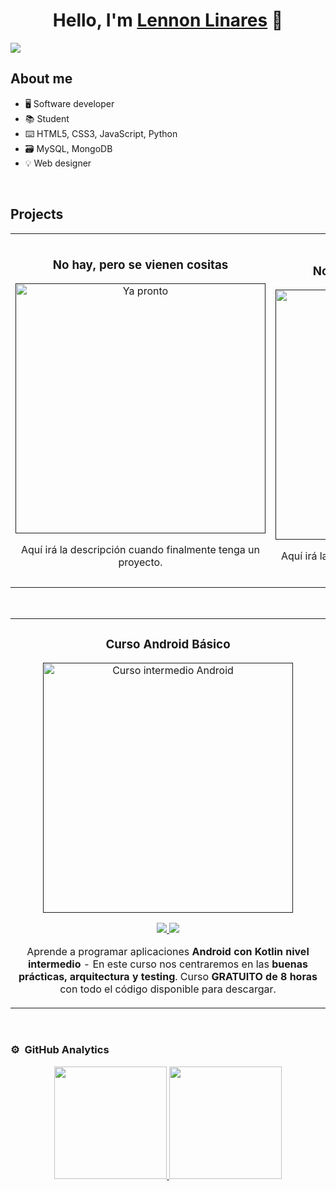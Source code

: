 <div align="center">
<h1 align="center">Hello, I'm <a href="https://linktr.ee/lennonl07">Lennon Linares</a> 👋</h1>
</div>
<img src="https://i.imgur.com/dHtNLD4.png">

## About me

- 🖥️ Software developer
- 📚 Student
- ⌨️ HTML5, CSS3, JavaScript, Python
- 🗃️ MySQL, MongoDB
- 💡 Web designer
<br>

## Projects
<table>
<tr>
<td width="50%">
<h3 align="center">No hay, pero se vienen cositas</h3>
<div align="center">
<a href="" target="_blank"><img src="https://i.imgur.com/kWQRGqQ.jpg" width="400" alt="Ya pronto"></a>
<p>
<p>Aquí irá la descripción cuando finalmente tenga un proyecto.</p>
</div>
                                                                                      
</td>

<td width="50%">
               <br>
<h3 align="center">No hay, pero se vienen cositas</h3>
<div align="center">
<a href="" target="_blank"><img src="https://i.imgur.com/kWQRGqQ.jpg" width="400" alt="Ya pronto"></a>
<p>
<p>Aquí irá la descripción cuando finalmente tenga un proyecto.</p>
</div>                                                            
</table>                                                                                 
</div>
<br>

<table>
<tr>
<td width="100%">
<h3 align="center">Curso Android Básico</h3>
<div align="center">
<a href=""https://github.com/ArisGuimera/Android-Expert-Intermedio" target="_blank"><img src="https://i.imgur.com/V48W0sU.jpg" width="400" alt="Curso intermedio Android"></a>
<p>
<a href="https://github.com/ArisGuimera/Android-Expert-Intermedio" target="_blank">
<img src="https://img.shields.io/badge/CÓDIGO-ff9?style=for-the-badge&logo=github&logoColor=black">
</a>
<a href="https://youtu.be/UaR7GSNACsM" target="_blank">
<img src="https://img.shields.io/badge/-Youtube-green?style=for-the-badge&color=fbfc40">
</a>
</p>
<p>Aprende a programar aplicaciones <strong>Android con Kotlin nivel intermedio</strong> - En este curso nos centraremos en las <strong>buenas prácticas, arquitectura y testing</strong>. Curso <strong>GRATUITO de 8 horas</strong> con todo el código disponible para descargar.</p>
</div>
                                                                                      
</td>                                                    
</table>                                                                                 
</div>
<br>

### ⚙️ &nbsp;GitHub Analytics

<p align="center">
<a href="https://github.com/ArisGuimera">
  <img height="180em" src="https://github-readme-stats-eight-theta.vercel.app/api?username=ArisGuimera&show_icons=true&theme=algolia&include_all_commits=true&count_private=true"/>
  <img height="180em" src="https://github-readme-stats-eight-theta.vercel.app/api/top-langs/?username=ArisGuimera&layout=compact&langs_count=8&theme=algolia"/>
</a>
</p>
